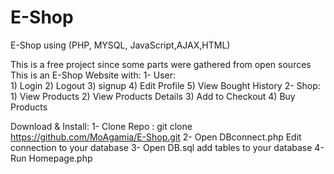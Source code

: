 # E-Shop
E-Shop using (PHP, MYSQL, JavaScript,AJAX,HTML)

This is a free project since some parts were gathered from open sources
This is an E-Shop Website with:
      1- User:  
            1) Login 
            2) Logout
            3) signup
            4) Edit Profile
            5) View Bought History
      2- Shop:
            1) View Products
            2) View Products Details
            3) Add to Checkout
            4) Buy Products
            
Download & Install:
      1- Clone Repo : git clone https://github.com/MoAgamia/E-Shop.git
      2- Open DBconnect.php Edit connection to your database
      3- Open DB.sql add tables to your database
      4- Run Homepage.php 
